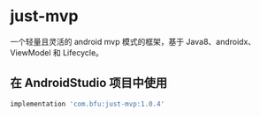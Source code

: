 # just-mvp
一个轻量且灵活的 android mvp 模式的框架，基于 Java8、androidx、ViewModel 和 Lifecycle。

## 在 AndroidStudio 项目中使用
```gradle
implementation 'com.bfu:just-mvp:1.0.4'
```
